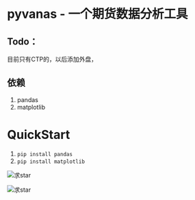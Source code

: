 # pyvanas - 一个期货数据分析工具

## Todo：
目前只有CTP的，以后添加外盘，
## 依赖
1. pandas
1. matplotlib
# QuickStart
1. `pip install pandas`
2. `pip install matplotlib`


![求star](http://i1.piimg.com/567571/86e424877b3173bf.gif)

![求star](http://p1.bqimg.com/567571/d52c4981c5c4be92.gif)
